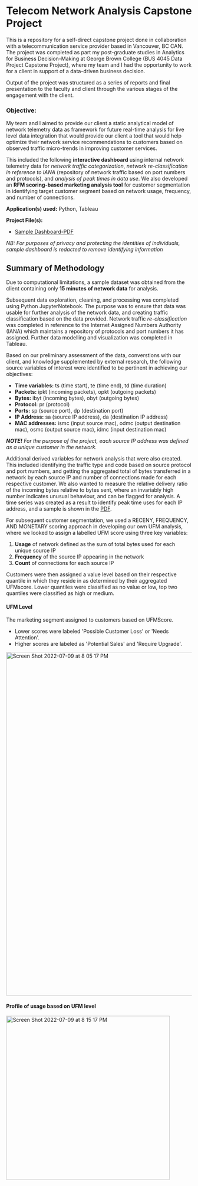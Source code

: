 # Telecom Network Analysis Capstone Project

This is a repository for a self-direct capstone project done in collaboration with a telecommunication service provider based in Vancouver, BC CAN. The project was completed as part my post-graduate studies in Analytics for Business Decision-Making at George Brown College (BUS 4045	Data Project Capstone Project), where my team and I had the opportunity to work for a client in support of a data-driven business decision. 

Output of the project was structured as a series of reports and final presentation to the faculty and client through the various stages of the engagement with the client. 

### Objective:
My team and I aimed to provide our client a static analytical model of network telemetry data as framework for future real-time analysis for live level data integration that would provide our client a tool that would help optimize their network service recommendations to customers based on observed traffic micro-trends in improving customer services. 

This included the following **interactive dashboard** using internal network telemetry data for _network traffic categorization_, _network re-classification in reference to IANA_ (repository of network traffic based on port numbers and protocols), and _analysis of peak times in data use_. We also developed an **RFM scoring-based marketing analysis tool** for customer segmentation in identifying target customer segment based on network usage, frequency, and number of connections.

**Application(s) used:** Python, Tableau

**Project File(s):** 
- [Sample Dashboard-PDF](https://github.com/tlieva/telecom-network-analysis-project/blob/95027fdb2711fd70b8ae50e492a2074def011bcd/Network-Analysis-%20Dashboard.pdf)

_NB: For purposes of privacy and protecting the identities of individuals, sample dashboard is redacted to remove identifying information_


## Summary of Methodology
Due to computational limitations, a sample dataset was obtained from the client containing only **15 minutes of network data** for analysis. 

Subsequent data exploration, cleaning, and processing was completed using Python JupyterNotebook. The purpose was to ensure that data was usable for further analysis of the network data, and creating traffic classification based on the data provided. Network traffic _re-classification_ was completed in reference to the Internet Assigned Numbers Authority (IANA) which maintains a repository of protocols and port numbers it has assigned. Further data modelling and visualization was completed in Tableau.

Based on our preliminary assessment of the data, converstions with our client, and knowledge supplemented by external research, the following source variables of interest were identified to be pertinent in achieving our objectives:
- **Time variables:** ts (time start), te (time end), td (time duration)
- **Packets:** ipkt (incoming packets), opkt (outgoing packets)
- **Bytes:** ibyt (incoming bytes), obyt (outgoing bytes)
- **Protocol:** pr (protocol)
- **Ports:** sp (source port), dp (destination port)
- **IP Address:** sa (source IP address), da (destination IP address)
- **MAC addresses:** ismc (input source mac), odmc (output destination mac), osmc (output source mac), idmc (input destination mac)

_**NOTE!** For the purpose of the project, each source IP address was defined as a unique customer in the network._

Additional derived variables for network analysis that were also created. This included identifying the traffic type and code based on source protocol and port numbers, and getting the aggregated total of bytes transferred in a network by each source IP and number of connections made for each respective customer. We also wanted to measure the relative delivery ratio of the incoming bytes relative to bytes sent, where an invariably high number indicates unusual behaviour, and can be flagged for analysis. A time series was created as a result to identify peak time uses for each IP address, and a sample is shown in the [PDF](https://github.com/tlieva/telecom-network-analysis-project/blob/95027fdb2711fd70b8ae50e492a2074def011bcd/Network-Analysis-%20Dashboard.pdf).

For subsequent customer segmentation, we used a RECENY, FREQUENCY, AND MONETARY scoring approach in developing our own UFM analysis, where we looked to assign a labelled UFM score using three key variables:
1. **Usage** of network defined as the sum of total bytes used for each unique source IP
2. **Frequency** of the source IP appearing in the network
3. **Count** of connections for each source IP

Customers were then assigned a value level based on their respective quantile in which they reside in as determined by their aggregated UFMscore. Lower quantiles were classified as no value or low, top two quantiles were classified as high or medium.

#### UFM Level
The marketing segment assigned to customers based on UFMScore. 
- Lower scores were labeled 'Possible Customer Loss' or 'Needs Attention'. 
- Higher scores are labeled as 'Potential Sales' and 'Require Upgrade'.

<img width="931" alt="Screen Shot 2022-07-09 at 8 05 17 PM" src="https://user-images.githubusercontent.com/106416383/178126456-4f95dde9-7daa-4b86-a2d6-9dfb5629416b.png">

#### Profile of usage based on UFM level
<img width="444" alt="Screen Shot 2022-07-09 at 8 15 17 PM" src="https://user-images.githubusercontent.com/106416383/178126616-8ea35ce1-3748-44af-a96b-a674471a69f5.png">


